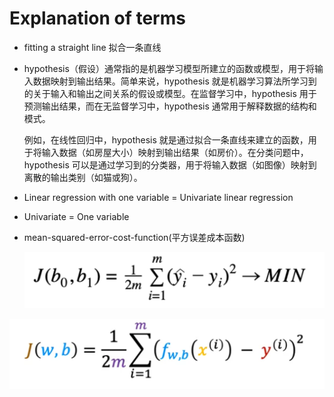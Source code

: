 # Explanation of terms

-  fitting a straight line 拟合一条直线

- hypothesis（假设）通常指的是机器学习模型所建立的函数或模型，用于将输入数据映射到输出结果。简单来说，hypothesis 就是机器学习算法所学习到的关于输入和输出之间关系的假设或模型。在监督学习中，hypothesis 用于预测输出结果，而在无监督学习中，hypothesis 通常用于解释数据的结构和模式。

  例如，在线性回归中，hypothesis 就是通过拟合一条直线来建立的函数，用于将输入数据（如房屋大小）映射到输出结果（如房价）。在分类问题中，hypothesis 可以是通过学习到的分类器，用于将输入数据（如图像）映射到离散的输出类别（如猫或狗）。

- Linear regression with one variable = Univariate linear regression
- Univariate = One variable 

- mean-squared-error-cost-function(平方误差成本函数)

  ![img](images/image-asset.png)

![image-20230404192402387](images/image-20230404192402387.png)